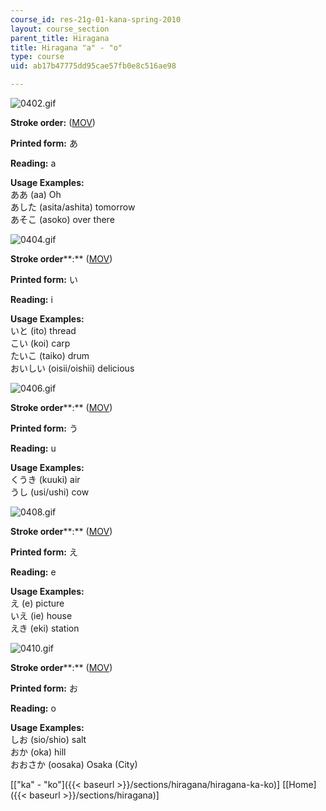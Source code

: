 ```yaml
---
course_id: res-21g-01-kana-spring-2010
layout: course_section
parent_title: Hiragana
title: Hiragana "a" - "o"
type: course
uid: ab17b47775dd95cae57fb0e8c516ae98

---
```


![0402.gif](/coursemedia/res-21g-01-kana-spring-2010/c63d5c43f783362ee84ec5c35cd14e09_0402.gif)

**Stroke order:** ([MOV](http://www.archive.org/download/MITRES21F.01S10_HIRAGANA_CHARACTERS/0402.mov))

**Printed form:** あ

**Reading:** a

**Usage Examples:**  
ああ (aa) Oh  
あした (asita/ashita) tomorrow  
あそこ (asoko) over there

![0404.gif](/coursemedia/res-21g-01-kana-spring-2010/c62de7388f760688e68e190a1380b8c9_0404.gif)

**Stroke order****:** ([MOV](http://www.archive.org/download/MITRES21F.01S10_HIRAGANA_CHARACTERS/0404.mov))

**Printed form:** い

**Reading:** i

**Usage Examples:**  
いと (ito) thread  
こい (koi) carp  
たいこ (taiko) drum  
おいしい (oisii/oishii) delicious

![0406.gif](/coursemedia/res-21g-01-kana-spring-2010/1625556c987add50eb54df6e2527a5a3_0406.gif)

**Stroke order****:** ([MOV](http://www.archive.org/download/MITRES21F.01S10_HIRAGANA_CHARACTERS/0406.mov))

**Printed form:** う

**Reading:** u

**Usage Examples:**  
くうき (kuuki) air  
うし (usi/ushi) cow

![0408.gif](/coursemedia/res-21g-01-kana-spring-2010/242ece1ecb4825c972587f59f916bdce_0408.gif)

**Stroke order****:** ([MOV](http://www.archive.org/download/MITRES21F.01S10_HIRAGANA_CHARACTERS/0408.mov))

**Printed form:** え

**Reading:** e

**Usage Examples:**  
え (e) picture  
いえ (ie) house  
えき (eki) station

![0410.gif](/coursemedia/res-21g-01-kana-spring-2010/fc03b203322d6fa4d8c7422d7557c454_0410.gif)

**Stroke order****:** ([MOV](http://www.archive.org/download/MITRES21F.01S10_HIRAGANA_CHARACTERS/0410.mov))

**Printed form:** お

**Reading:** o

**Usage Examples:**  
しお (sio/shio) salt  
おか (oka) hill  
おおさか (oosaka) Osaka (City)

  
\[["ka" - "ko"]({{< baseurl >}}/sections/hiragana/hiragana-ka-ko)\] \[[Home]({{< baseurl >}}/sections/hiragana)\]